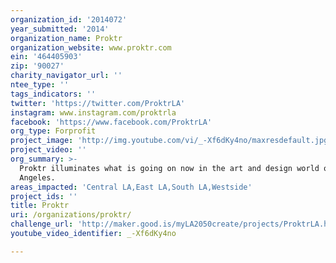 ```yaml
---
organization_id: '2014072'
year_submitted: '2014'
organization_name: Proktr
organization_website: www.proktr.com
ein: '464405903'
zip: '90027'
charity_navigator_url: ''
ntee_type: ''
tags_indicators: ''
twitter: 'https://twitter.com/ProktrLA'
instagram: www.instagram.com/proktrla
facebook: 'https://www.facebook.com/ProktrLA'
org_type: Forprofit
project_image: 'http://img.youtube.com/vi/_-Xf6dKy4no/maxresdefault.jpg'
project_video: ''
org_summary: >-
  Proktr illuminates what is going on now in the art and design world of Los
  Angeles.
areas_impacted: 'Central LA,East LA,South LA,Westside'
project_ids: ''
title: Proktr
uri: /organizations/proktr/
challenge_url: 'http://maker.good.is/myLA2050create/projects/ProktrLA.html'
youtube_video_identifier: _-Xf6dKy4no

---
```

